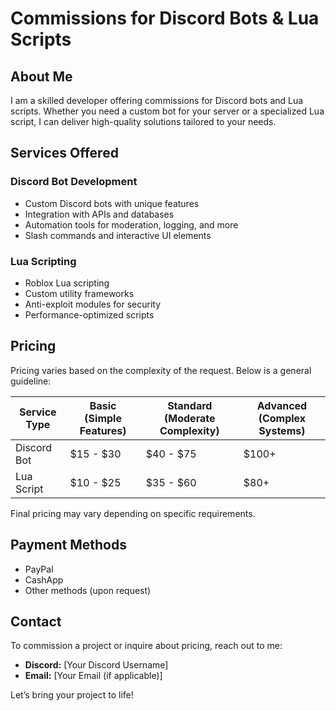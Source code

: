 # Commissions for Discord Bots & Lua Scripts

## About Me
I am a skilled developer offering commissions for Discord bots and Lua scripts. Whether you need a custom bot for your server or a specialized Lua script, I can deliver high-quality solutions tailored to your needs.

## Services Offered
### Discord Bot Development
- Custom Discord bots with unique features
- Integration with APIs and databases
- Automation tools for moderation, logging, and more
- Slash commands and interactive UI elements

### Lua Scripting
- Roblox Lua scripting
- Custom utility frameworks
- Anti-exploit modules for security
- Performance-optimized scripts

## Pricing
Pricing varies based on the complexity of the request. Below is a general guideline:

| Service Type       | Basic (Simple Features) | Standard (Moderate Complexity) | Advanced (Complex Systems) |
|--------------------|------------------------|--------------------------------|----------------------------|
| Discord Bot       | $15 - $30               | $40 - $75                     | $100+                      |
| Lua Script        | $10 - $25               | $35 - $60                     | $80+                        |

Final pricing may vary depending on specific requirements.

## Payment Methods
- PayPal
- CashApp
- Other methods (upon request)

## Contact
To commission a project or inquire about pricing, reach out to me:
- **Discord:** [Your Discord Username]
- **Email:** [Your Email (if applicable)]

Let’s bring your project to life!


